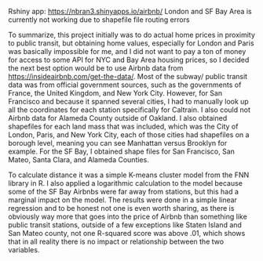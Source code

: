 Rshiny app: https://nbran3.shinyapps.io/airbnb/
London and SF Bay Area is currently not working due to shapefile file routing errors

To summarize, this project initially was to do actual home prices in proximity to public transit, but obtaining home values, especially for London and Paris was basically impossible for me, and I did not want to pay a ton of money for access to some API for NYC and Bay Area housing prices, so I decided the next best option would be to use Airbnb data from https://insideairbnb.com/get-the-data/. Most of the subway/ public transit data was from official government sources, such as the governments of France, the United Kingdom, and New York City. However, for San Francisco and because it spanned several cities, I had to manually look up all the coordinates for each station specifically for Caltrain. I also could not Airbnb data for Alameda County outside of Oakland. I also obtained shapefiles for each land mass that was included, which was the City of London, Paris, and New York City, each of those cities had shapefiles on a borough level, meaning you can see Manhattan versus Brooklyn for example. For the SF Bay, I obtained shape files for San Francisco, San Mateo, Santa Clara, and Alameda Counties.

To calculate distance it was a simple K-means cluster model from the FNN library in R. I also applied a logarithmic calculation to the model because some of the SF Bay Airbnbs were far away from stations, but this had a marginal impact on the model.
The results were done in a simple linear regression and to be honest not one is even worth sharing, as there is obviously way more that goes into the price of Airbnb than something like public transit stations, outside of a few exceptions like Staten Island and San Mateo county, not one R-squared score was above .01,   which shows that in all reality there is no impact or relationship between the two variables. 

